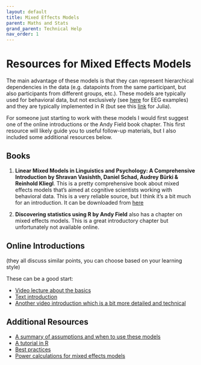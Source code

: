 ```yaml
---
layout: default
title: Mixed Effects Models
parent: Maths and Stats
grand_parent: Technical Help
nav_order: 1
---
```


# Resources for Mixed Effects Models

The main advantage of these models is that they can represent hierarchical dependencies in the data (e.g. datapoints from the same participant, but also participants from different groups, etc.). These models are typically used for behavioral data, but not exclusively (see [here](https://link.springer.com/protocol/10.1007/978-1-0716-3263-5_5) for EEG examples) and they are typically implemented in R (but see this [link](https://github.com/JuliaStats/MixedModels.jl) for Julia).

For someone just starting to work with these models I would first suggest one of the online introductions or the Andy Field book chapter. This first resource will likely guide you to useful follow-up materials, but I also included some additional resources below.

## Books 
1. **Linear Mixed Models in Linguistics and Psychology: A Comprehensive Introduction by Shravan Vasishth, Daniel Schad, Audrey Bürki & Reinhold Kliegl**.  This is a pretty comprehensive book about mixed effects models that’s aimed at cognitive scientists working with behavioral data. This is a very reliable source, but I think it’s a bit much for an introduction. It can be downloaded from [here](https://vasishth.github.io/Freq_CogSci/index.html)

2. **Discovering statistics using R by Andy Field** also has a chapter on mixed effects models. This is a great introductory chapter but unfortunately not available online.

## Online Introductions
(they all discuss similar points, you can choose based on your learning style)

These can be a good start:
* [Video lecture about the basics](https://www.youtube.com/watch?v=QCqF-2E86r0)
* [Text introduction](https://stats.oarc.ucla.edu/other/mult-pkg/introduction-to-linear-mixed-models/)
* [Another video introduction which is a bit more detailed and technical](https://www.youtube.com/watch?v=VdAxM5SvU8E)

## Additional Resources

- [A summary of assumptions and when to use these models](https://www.statstest.com/mixed-effects-model/)
- [A tutorial in R](https://ourcodingclub.github.io/tutorials/mixed-models/)
- [Best practices](https://www.sciencedirect.com/science/article/abs/pii/S0749596X20300061)
- [Power calculations for mixed effects models](https://link.springer.com/article/10.3758/s13428-021-01546-0)
